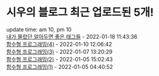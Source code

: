 # 시우의 블로그 최근 업로드된 5개!<br>

update time: am 10, pm 10<br>[내가 몰랐던 알아두면 좋은 태그들](https://velog.io/@dev_shu/%EB%82%B4%EA%B0%80-%EB%AA%B0%EB%9E%90%EB%8D%98-%EC%95%8C%EC%95%84%EB%91%90%EB%A9%B4-%EC%A2%8B%EC%9D%80-%ED%83%9C%EA%B7%B8%EB%93%A4) - 2022-01-18 11:43:36<br>
[함수형 프로그래밍(4)](https://velog.io/@dev_shu/%ED%95%A8%EC%88%98%ED%98%95-%ED%94%84%EB%A1%9C%EA%B7%B8%EB%9E%98%EB%B0%8D4) - 2022-01-10 12:06:42<br>
[함수형 프로그래밍(3)](https://velog.io/@dev_shu/%ED%95%A8%EC%88%98%ED%98%95-%ED%94%84%EB%A1%9C%EA%B7%B8%EB%9E%98%EB%B0%8D3) - 2022-01-07 13:20:29<br>
[함수형 프로그래밍(2)](https://velog.io/@dev_shu/%ED%95%A8%EC%88%98%ED%98%95-%ED%94%84%EB%A1%9C%EA%B7%B8%EB%9E%98%EB%B0%8D2) - 2022-01-05 15:02:43<br>
[함수형 프로그래밍(1)](https://velog.io/@dev_shu/%ED%95%A8%EC%88%98%ED%98%95-%ED%94%84%EB%A1%9C%EA%B7%B8%EB%9E%98%EB%B0%8D) - 2022-01-05 04:40:52<br>
